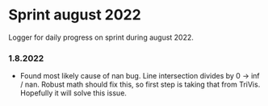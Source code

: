 # Sprint august 2022
Logger for daily progress on sprint during august 2022.

### 1.8.2022
 - Found most likely cause of nan bug. Line intersection divides by 0 -> inf / nan. Robust math should fix this,
so first step is taking that from TriVis. Hopefully it will solve this issue.